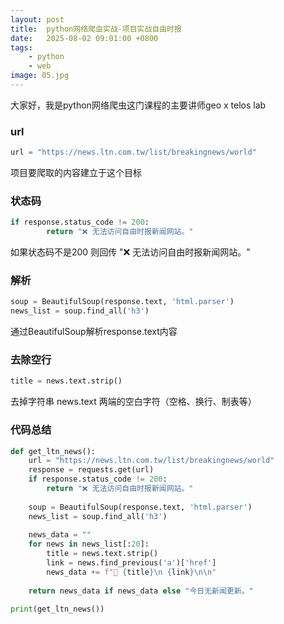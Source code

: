 ```yaml
---
layout: post
title:  python网络爬虫实战-项目实战自由时报
date:   2025-08-02 09:01:00 +0800
tags: 
    - python
    - web
image: 05.jpg
---
```


大家好，我是python网络爬虫这门课程的主要讲师geo x telos lab

### url

```py
url = "https://news.ltn.com.tw/list/breakingnews/world"
```

项目要爬取的内容建立于这个目标

### 状态码

```py
if response.status_code != 200:
        return "❌ 无法访问自由时报新闻网站。"
```

如果状态码不是200 则回传 "❌ 无法访问自由时报新闻网站。"


### 解析

```py
soup = BeautifulSoup(response.text, 'html.parser')
news_list = soup.find_all('h3')
```

通过BeautifulSoup解析response.text内容

### 去除空行

```py
title = news.text.strip()
```

去掉字符串 news.text 两端的空白字符（空格、换行、制表等）

### 代码总结

```py
def get_ltn_news():
    url = "https://news.ltn.com.tw/list/breakingnews/world"
    response = requests.get(url)
    if response.status_code != 200:
        return "❌ 无法访问自由时报新闻网站。"
    
    soup = BeautifulSoup(response.text, 'html.parser')
    news_list = soup.find_all('h3')
    
    news_data = ""
    for news in news_list[:20]:  
        title = news.text.strip()
        link = news.find_previous('a')['href']
        news_data += f"🔹 {title}\n {link}\n\n"
    
    return news_data if news_data else "今日无新闻更新。"

print(get_ltn_news())
```